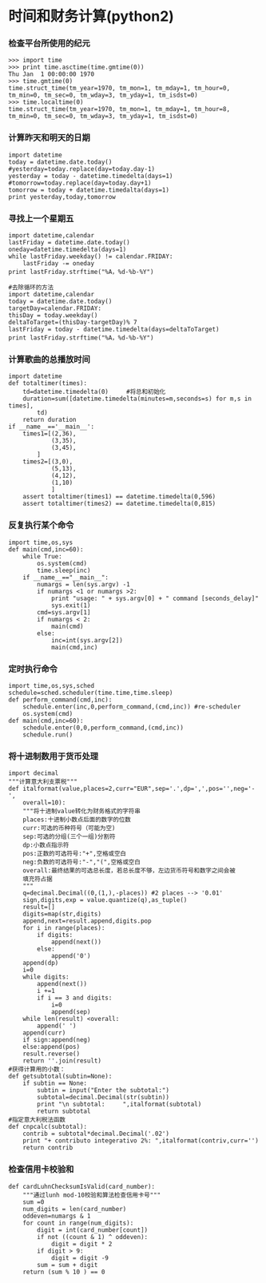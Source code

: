 时间和财务计算(python2)
========================
### 检查平台所使用的纪元

    >>> import time
    >>> print time.asctime(time.gmtime(0))
    Thu Jan  1 00:00:00 1970
    >>> time.gmtime(0)
    time.struct_time(tm_year=1970, tm_mon=1, tm_mday=1, tm_hour=0, tm_min=0, tm_sec=0, tm_wday=3, tm_yday=1, tm_isdst=0)
    >>> time.localtime(0)
    time.struct_time(tm_year=1970, tm_mon=1, tm_mday=1, tm_hour=8, tm_min=0, tm_sec=0, tm_wday=3, tm_yday=1, tm_isdst=0)

### 计算昨天和明天的日期

    import datetime
    today = datetime.date.today()
    #yesterday=today.replace(day=today.day-1)
    yesterday = today - datetime.timedelta(days=1)
    #tomorrow=today.replace(day=today.day+1)
    tomorrow = today + datetime.timedalta(days=1)
    print yesterday,today,tomorrow

### 寻找上一个星期五
    
    import datetime,calendar
    lastFriday = datetime.date.today()
    oneday=datetime.timedelta(days=1)
    while lastFriday.weekday() != calendar.FRIDAY:
        lastFriday -= oneday
    print lastFriday.strftime("%A，%d-%b-%Y")

    #去除循环的方法
    import datetime,calendar
    today = datetime.date.today()
    targetDay=calendar.FRIDAY:
    thisDay = today.weekday()
    deltaToTarget=(thisDay-targetDay)% 7
    lastFriday = today - datetime.timedelta(days=deltaToTarget)
    print lastFriday.strftime("%A，%d-%b-%Y")

### 计算歌曲的总播放时间

    import datetime
    def totaltimer(times):
        td=datetime.timedelta(0)     #将总和初始化
        duration=sum([datetime.timedelta(minutes=m,seconds=s) for m,s in times],
            td)
        return duration
    if __name__=='__main__':
        times1=[(2,36),
                (3,35),
                (3,45),
            ]
        times2=[(3,0),
                (5,13),
                (4,12),
                (1,10)
                ]
        assert totaltimer(times1) == datetime.timedelta(0,596)
        assert totaltimer(times2) == datetime.timedelta(0,815)

### 反复执行某个命令
    
    import time,os,sys
    def main(cmd,inc=60):
        while True:
            os.system(cmd)
            time.sleep(inc)
        if __name__=="__main__":
            numargs = len(sys.argv) -1
            if numargs <1 or numargs >2:
                print "usage: " + sys.argv[0] + " command [seconds_delay]"
                sys.exit(1)
            cmd=sys.argv[1]
            if numargs < 2:
                main(cmd)
            else:
                inc=int(sys.argv[2])
                main(cmd,inc)

### 定时执行命令

    import time,os,sys,sched
    schedule=sched.scheduler(time.time,time.sleep)
    def perform_command(cmd,inc):
        schedule.enter(inc,0,perform_command,(cmd,inc)) #re-scheduler
        os.system(cmd)
    def main(cmd,inc=60):
        schedule.enter(0,0,perform_command,(cmd,inc))
        schedule.run()

### 将十进制数用于货币处理

    import decimal
    """计算意大利支票税"""
    def italformat(value,places=2,curr="EUR",sep='.',dp=',',pos='',neg='-',
        overall=10):
        """将十进制value转化为财务格式的字符串
        places:十进制小数点后面的数字的位数
        curr:可选的币种符号（可能为空)
        sep:可选的分组(三个一组)分割符
        dp:小数点指示符
        pos:正数的可选符号:"+",空格或空白
        neg:负数的可选符号:"-","(",空格或空白
        overall:最终结果的可选总长度，若总长度不够，左边货币符号和数字之间会被
        填充符占据
        """
        q=decimal.Decimal((0,(1,),-places)) #2 places --> '0.01'
        sign,digits,exp = value.quantize(q),as_tuple()
        result=[]
        digits=map(str,digits)
        append,next=result.append,digits.pop
        for i in range(places):
            if digits:
                append(next())
            else:
                append('0')
        append(dp)
        i=0
        while digits:
            append(next())
            i +=1
            if i == 3 and digits:
                i=0
                append(sep)
        while len(result) <overall:
            append(' ')
        append(curr)
        if sign:append(neg)
        else:append(pos)
        result.reverse()
        return ''.join(result)
    #获得计算用的小数：
    def getsubtotal(subtin=None):
        if subtin == None:
            subtin = input("Enter the subtotal:")
            subtotal=decimal.Decimal(str(subtin))
            print "\n subtotal:     ",italformat(subtotal)
            return subtotal
    #指定意大利税法函数
    def cnpcalc(subtotal):
        contrib = subtotal*decimal.Decimal('.02')
        print "+ contributo integerativo 2%: ",italformat(contriv,curr='')
        return contrib

### 检查信用卡校验和

    def cardLuhnChecksumIsValid(card_number):
        """通过lunh mod-10校验和算法检查信用卡号"""
        sum =0 
        num_digits = len(card_number)
        oddeven=numargs & 1
        for count in range(num_digits):
            digit = int(card_number[count])
            if not ((count & 1) ^ oddeven):
                digit = digit * 2
            if digit > 9:
                digit = digit -9
            sum = sum + digit
        return (sum % 10 ) == 0
